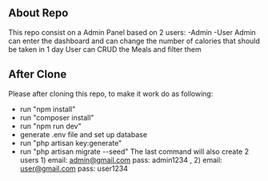 ## About Repo
This repo consist on a Admin Panel based on 2 users: 
-Admin
-User
Admin can enter the dashboard and can change the number of calories that should be taken in 1 day
User can CRUD the Meals and filter them

## After Clone

Please after cloning this repo, to make it work do as following:
- run "npm install"
- run "composer install"
- run "npm run dev"
- generate .env file and set up database
- run "php artisan key:generate"
- run "php artisan migrate --seed"
The last command will also create 2 users 1) email: admin@gmail.com pass: admin1234 , 2) email: user@gmail.com pass: user1234

